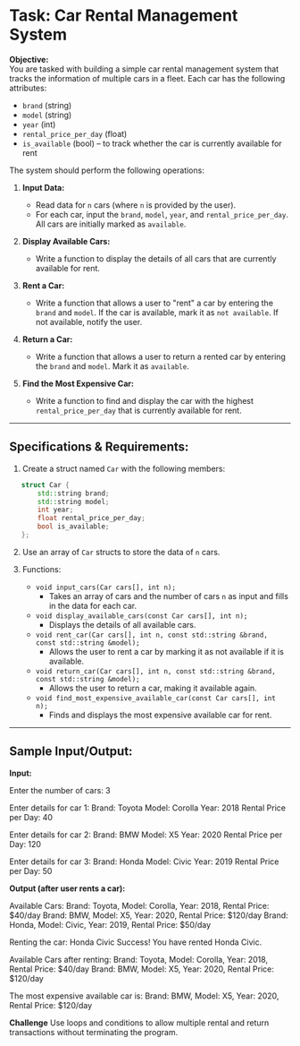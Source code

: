 # Task: Car Rental Management System

**Objective:**  
You are tasked with building a simple car rental management system that tracks the information of multiple cars in a fleet. Each car has the following attributes:
- `brand` (string)
- `model` (string)
- `year` (int)
- `rental_price_per_day` (float)
- `is_available` (bool) – to track whether the car is currently available for rent

The system should perform the following operations:

1. **Input Data:**
   - Read data for `n` cars (where `n` is provided by the user).
   - For each car, input the `brand`, `model`, `year`, and `rental_price_per_day`. All cars are initially marked as `available`.

2. **Display Available Cars:**
   - Write a function to display the details of all cars that are currently available for rent.

3. **Rent a Car:**
   - Write a function that allows a user to "rent" a car by entering the `brand` and `model`. If the car is available, mark it as `not available`. If not available, notify the user.

4. **Return a Car:**
   - Write a function that allows a user to return a rented car by entering the `brand` and `model`. Mark it as `available`.

5. **Find the Most Expensive Car:**
   - Write a function to find and display the car with the highest `rental_price_per_day` that is currently available for rent.

---

## Specifications & Requirements:

1. Create a struct named `Car` with the following members:
```cpp
   struct Car {
       std::string brand;
       std::string model;
       int year;
       float rental_price_per_day;
       bool is_available;
   };
```

2. Use an array of `Car` structs to store the data of `n` cars.

3. Functions:
   - `void input_cars(Car cars[], int n);`
     - Takes an array of cars and the number of cars `n` as input and fills in the data for each car.
   - `void display_available_cars(const Car cars[], int n);`
     - Displays the details of all available cars.
   - `void rent_car(Car cars[], int n, const std::string &brand, const std::string &model);`
     - Allows the user to rent a car by marking it as not available if it is available.
   - `void return_car(Car cars[], int n, const std::string &brand, const std::string &model);`
     - Allows the user to return a car, making it available again.
   - `void find_most_expensive_available_car(const Car cars[], int n);`
     - Finds and displays the most expensive available car for rent.

---

## Sample Input/Output:

**Input:**

Enter the number of cars: 3

Enter details for car 1:
Brand: Toyota
Model: Corolla
Year: 2018
Rental Price per Day: 40

Enter details for car 2:
Brand: BMW
Model: X5
Year: 2020
Rental Price per Day: 120

Enter details for car 3:
Brand: Honda
Model: Civic
Year: 2019
Rental Price per Day: 50

**Output (after user rents a car):**

Available Cars:
Brand: Toyota, Model: Corolla, Year: 2018, Rental Price: $40/day
Brand: BMW, Model: X5, Year: 2020, Rental Price: $120/day
Brand: Honda, Model: Civic, Year: 2019, Rental Price: $50/day

Renting the car: Honda Civic
Success! You have rented Honda Civic.

Available Cars after renting:
Brand: Toyota, Model: Corolla, Year: 2018, Rental Price: $40/day
Brand: BMW, Model: X5, Year: 2020, Rental Price: $120/day

The most expensive available car is:
Brand: BMW, Model: X5, Year: 2020, Rental Price: $120/day

**Challenge**
Use loops and conditions to allow multiple rental and return transactions without terminating the program.